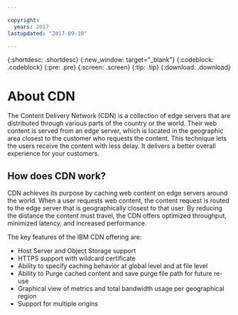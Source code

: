```yaml
---

copyright:
  years: 2017
lastupdated: "2017-09-10"

---
```


{:shortdesc: .shortdesc}
{:new_window: target="_blank"}
{:codeblock: .codeblock}
{:pre: .pre}
{:screen: .screen}
{:tip: .tip}
{:download: .download}

# About CDN

The Content Delivery Network (CDN) is a collection of edge servers that are distributed through various parts of the country or the world. Their web content is served from an edge server, which is located in the geographic area closest to the customer who requests the content. This technique lets the users receive the content with less delay. It delivers a better overall experience for your customers.

## How does CDN work?

CDN achieves its purpose by caching web content on edge servers around the world. When a user requests web content, the content request is routed to the edge server that is geographically closest to that user. By reducing the distance the content must travel, the CDN offers optimized throughput, minimized latency, and increased performance. 

The key features of the IBM CDN offering are:
* Host Server and Object Storage support 
* HTTPS support with wildcard certificate
* Ability to specify caching behavior at global level and at file level
* Ability to Purge cached content and save purge file path for future re-use
* Graphical view of metrics and total bandwidth usage per geographical region
* Support for multiple origins
